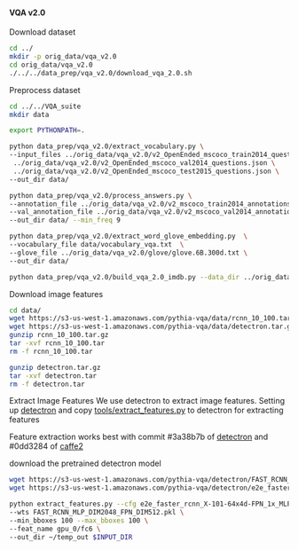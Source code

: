 #### VQA v2.0
 
Download dataset 
```bash
cd ../
mkdir -p orig_data/vqa_v2.0
cd orig_data/vqa_v2.0
./../../data_prep/vqa_v2.0/download_vqa_2.0.sh

```

Preprocess dataset
```bash
cd ../../VQA_suite 
mkdir data

export PYTHONPATH=.

python data_prep/vqa_v2.0/extract_vocabulary.py \
--input_files ../orig_data/vqa_v2.0/v2_OpenEnded_mscoco_train2014_questions.json \
 ../orig_data/vqa_v2.0/v2_OpenEnded_mscoco_val2014_questions.json \
 ../orig_data/vqa_v2.0/v2_OpenEnded_mscoco_test2015_questions.json \
--out_dir data/

python data_prep/vqa_v2.0/process_answers.py \
--annotation_file ../orig_data/vqa_v2.0/v2_mscoco_train2014_annotations.json \
--val_annotation_file ../orig_data/vqa_v2.0/v2_mscoco_val2014_annotations.json  \
--out_dir data/ --min_freq 9

python data_prep/vqa_v2.0/extract_word_glove_embedding.py  \
--vocabulary_file data/vocabulary_vqa.txt  \
--glove_file ../orig_data/vqa_v2.0/glove/glove.6B.300d.txt \
--out_dir data/

python data_prep/vqa_v2.0/build_vqa_2.0_imdb.py --data_dir ../orig_data/vqa_v2.0/ --out_dir data/

```

Download image features
```bash
cd data/
wget https://s3-us-west-1.amazonaws.com/pythia-vqa/data/rcnn_10_100.tar.gz
wget https://s3-us-west-1.amazonaws.com/pythia-vqa/data/detectron.tar.gz
gunzip rcnn_10_100.tar.gz 
tar -xvf rcnn_10_100.tar
rm -f rcnn_10_100.tar

gunzip detectron.tar.gz
tar -xvf detectron.tar
rm -f detectron.tar
``` 
Extract Image Features
We use detectron to extract image features. Setting up [detectron](https://github.com/facebookresearch/Detectron) 
and copy [tools/extract_features.py](tools/extract_features.py) to detectron for extracting features


Feature extraction works best with commit #3a38b7b of [detectron](https://github.com/facebookresearch/Detectron)
and #0dd3284 of [caffe2](https://github.com/caffe2/caffe2)


download the pretrained detectron model
```bash
wget https://s3-us-west-1.amazonaws.com/pythia-vqa/detectron/FAST_RCNN_MLP_DIM2048_FPN_DIM512.pkl
wget https://s3-us-west-1.amazonaws.com/pythia-vqa/detectron/e2e_faster_rcnn_X-101-64x4d-FPN_1x_MLP_2048_FPN_512.yaml

python extract_features.py --cfg e2e_faster_rcnn_X-101-64x4d-FPN_1x_MLP_2048_FPN_512.yaml \
--wts FAST_RCNN_MLP_DIM2048_FPN_DIM512.pkl \
--min_bboxes 100 --max_bboxes 100 \
--feat_name gpu_0/fc6 \
--out_dir ~/temp_out $INPUT_DIR
```
